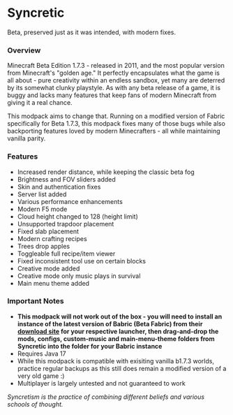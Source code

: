 # Syncretic
Beta, preserved just as it was intended, with modern fixes.

### Overview
Minecraft Beta Edition 1.7.3 - released in 2011, and the most popular version from Minecraft's "golden age." It perfectly encapsulates what the game is all about - pure creativity within an endless sandbox, yet many are deterred by its somewhat clunky playstyle. As with any beta release of a game, it is buggy and lacks many features that keep fans of modern Minecraft from giving it a real chance.

This modpack aims to change that. Running on a modified version of Fabric specifically for Beta 1.7.3, this modpack fixes many of those bugs while also backporting features loved by modern Minecrafters - all while maintaining vanilla parity.


### Features
- Increased render distance, while keeping the classic beta fog
- Brightness and FOV sliders added
- Skin and authentication fixes
- Server list added
- Various performance enhancements
- Modern F5 mode
- Cloud height changed to 128 (height limit)
- Unsupported trapdoor placement
- Fixed slab placement
- Modern crafting recipes
- Trees drop apples
- Toggleable full recipe/item viewer
- Fixed inconsistent tool use on certain blocks
- Creative mode added
- Creative mode only music plays in survival
- Main menu theme added


### Important Notes
- **This modpack will not work out of the box - you will need to install an instance of the latest version of Babric (Beta Fabric) from their [download site](https://babric.github.io/use/installer/) for your respective launcher, then drag-and-drop the mods, configs, custom-music and main-menu-theme folders from Syncretic into the folder for your Babric instance**
- Requires Java 17
- While this modpack is compatible with exisiting vanilla b1.7.3 worlds, practice regular backups as this still does remain a modified version of a very old game :)
- Multiplayer is largely untested and not guaranteed to work


_Syncretism is the practice of combining different beliefs and various schools of thought._
